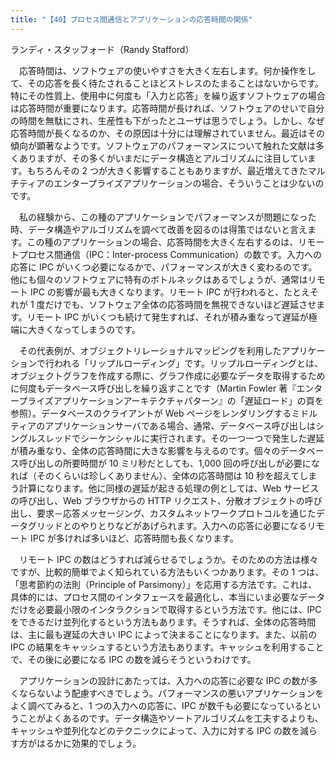```yaml
---
title: "【40】プロセス間通信とアプリケーションの応答時間の関係"
---
```



ランディ・スタッフォード（Randy Stafford）


　応答時間は、ソフトウェアの使いやすさを大きく左右します。何か操作をして、その応答を長く待たされることほどストレスのたまることはないからです。特にその性質上、使用中に何度も「入力と応答」を繰り返すソフトウェアの場合は応答時間が重要になります。応答時間が長ければ、ソフトウェアのせいで自分の時間を無駄にされ、生産性も下がったとユーザは思うでしょう。しかし、なぜ応答時間が長くなるのか、その原因は十分には理解されていません。最近はその傾向が顕著なようです。ソフトウェアのパフォーマンスについて触れた文献は多くありますが、その多くがいまだにデータ構造とアルゴリズムに注目しています。もちろんその 2 つが大きく影響することもありますが、最近増えてきたマルチティアのエンタープライズアプリケーションの場合、そういうことは少ないのです。

　私の経験から、この種のアプリケーションでパフォーマンスが問題になった時、データ構造やアルゴリズムを調べて改善を図るのは得策ではないと言えます。この種のアプリケーションの場合、応答時間を大きく左右するのは、リモートプロセス間通信（IPC：Inter-process Communication）の数です。入力への応答に IPC がいくつ必要になるかで、パフォーマンスが大きく変わるのです。他にも個々のソフトウェアに特有のボトルネックはあるでしょうが、通常はリモート IPC の影響が最も大きくなります。リモート IPC が行われると、たとえそれが 1 度だけでも、ソフトウェア全体の応答時間を無視できないほど遅延させます。リモート IPC がいくつも続けて発生すれば、それが積み重なって遅延が極端に大きくなってしまうのです。

　その代表例が、オブジェクトリレーショナルマッピングを利用したアプリケーションで行われる「リップルローディング」です。リップルローディングとは、オブジェクトグラフを作成する際に、グラフ作成に必要なデータを取得するために何度もデータベース呼び出しを繰り返すことです（Martin Fowler 著『エンタープライズアプリケーションアーキテクチャパターン』の「遅延ロード」の頁を参照）。データベースのクライアントが Web ページをレンダリングするミドルティアのアプリケーションサーバである場合、通常、データベース呼び出しはシングルスレッドでシーケンシャルに実行されます。その一つ一つで発生した遅延が積み重なり、全体の応答時間に大きな影響を与えるのです。個々のデータベース呼び出しの所要時間が 10 ミリ秒だとしても、1,000 回の呼び出しが必要になれば（そのくらいは珍しくありません）、全体の応答時間は 10 秒を超えてしまう計算になります。他に同様の遅延が起きる処理の例としては、Web サービスの呼び出し、Web ブラウザからの HTTP リクエスト、分散オブジェクトの呼び出し、要求－応答メッセージング、カスタムネットワークプロトコルを通じたデータグリッドとのやりとりなどがあげられます。入力への応答に必要になるリモート IPC が多ければ多いほど、応答時間も長くなります。

　リモート IPC の数はどうすれば減らせるでしょうか。そのための方法は様々ですが、比較的簡単でよく知られている方法もいくつかあります。その 1 つは、「思考節約の法則（Principle of Parsimony）」を応用する方法です。これは、具体的には、プロセス間のインタフェースを最適化し、本当にいま必要なデータだけを必要最小限のインタラクションで取得するという方法です。他には、IPC をできるだけ並列化するという方法もあります。そうすれば、全体の応答時間は、主に最も遅延の大きい IPC によって決まることになります。また、以前の IPC の結果をキャッシュするという方法もあります。キャッシュを利用することで、その後に必要になる IPC の数を減らそうというわけです。

　アプリケーションの設計にあたっては、入力への応答に必要な IPC の数が多くならないよう配慮すべきでしょう。パフォーマンスの悪いアプリケーションをよく調べてみると、1 つの入力への応答に、IPC が数千も必要になっているということがよくあるのです。データ構造やソートアルゴリズムを工夫するよりも、キャッシュや並列化などのテクニックによって、入力に対する IPC の数を減らす方がはるかに効果的でしょう。
